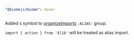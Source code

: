 ```yaml
---
"@biomejs/biome": minor
---
```


Added `$` symbol to [organizeImports](https://biomejs.dev/assist/actions/organize-imports) `:ALIAS:` group.

`import { action } from '$lib'` will be treated as alias import.

